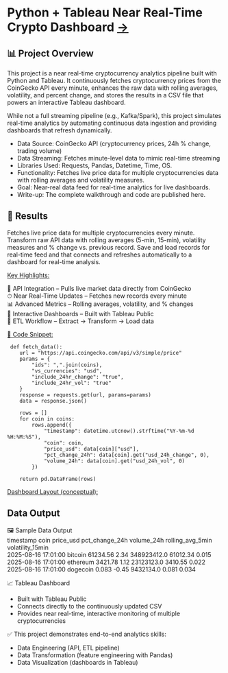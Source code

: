 # Python + Tableau Near Real-Time Crypto Dashboard [→](https://aljocastro.github.io/Crypto-Real-Time-Analytics/)

## 📊 Project Overview

This project is a near real-time cryptocurrency analytics pipeline built with Python and Tableau.
It continuously fetches cryptocurrency prices from the CoinGecko API every minute, enhances the raw data with rolling averages, volatility, and percent change, and stores the results in a CSV file that powers an interactive Tableau dashboard.

While not a full streaming pipeline (e.g., Kafka/Spark), this project simulates real-time analytics by automating continuous data ingestion and providing dashboards that refresh dynamically.

  * Data Source: CoinGecko API (cryptocurrency prices, 24h % change, trading volume)
  * Data Streaming: Fetches minute-level data to mimic real-time streaming
  * Libraries Used: Requests, Pandas, Datetime, Time, OS.
  * Functionality: Fetches live price data for multiple cryptocurrencies data with rolling averages and volatility measures.
  * Goal: Near-real data feed for real-time analytics for live dashboards.
  * Write-up: The complete walkthrough and code are published here.

<!-- 📂 Data Source

CoinGecko API (cryptocurrency prices, 24h % change, trading volume)

Fetches minute-level data to mimic real-time streaming

🛠️ Tech Stack

Python (Requests, Pandas, Datetime, Time, OS)

Tableau Public (interactive dashboards)

CSV files (staging layer for Tableau connection)

⚙️ Functionality

✔️ Fetches live price data for multiple cryptocurrencies every minute
✔️ Enhances raw API data with:

Rolling averages (5-min, 15-min)

Volatility measures

% change vs. previous record
✔️ Saves updated records into a CSV file (simulating a real-time feed)
✔️ Tableau connects to the CSV and refreshes automatically for live dashboards -->

## 🚀 Results

Fetches live price data for multiple cryptocurrencies every minute. Transform raw API data with rolling averages (5-min, 15-min), volatility measures and % change vs. previous record. Save and load records for real-time feed and that connects and refreshes automatically to a dashboard for real-time analysis.

<!--The final interactive dashboard provides:

  * Live Line Chart – Real-time prices over time for selected coins
  * 24h % Change Heatmap – Compare relative performance across coins
  * Volatility Trend Chart – Identify the most stable vs. most volatile assets
  * KPI Cards – Current price, 24h change, and trading volume
-->
<ins>Key Highlights:<ins/>

  📡 API Integration – Pulls live market data directly from CoinGecko  
  ⏱ Near Real-Time Updates – Fetches new records every minute  
  📊 Advanced Metrics – Rolling averages, volatility, and % changes  
  🎨 Interactive Dashboards – Built with Tableau Public  
  🧩 ETL Workflow – Extract → Transform → Load data  

<ins>📜 Code Snippet:<ins/>  
```
 def fetch_data():
    url = "https://api.coingecko.com/api/v3/simple/price"
    params = {
        "ids": ",".join(coins),
        "vs_currencies": "usd",
        "include_24hr_change": "true",
        "include_24hr_vol": "true"
    }
    response = requests.get(url, params=params)
    data = response.json()
    
    rows = []
    for coin in coins:
        rows.append({
            "timestamp": datetime.utcnow().strftime("%Y-%m-%d %H:%M:%S"),
            "coin": coin,
            "price_usd": data[coin]["usd"],
            "pct_change_24h": data[coin].get("usd_24h_change", 0),
            "volume_24h": data[coin].get("usd_24h_vol", 0)
        })
    
    return pd.DataFrame(rows)
```

<ins>Dashboard Layout (conceptual): <ins/>
<!--
 --------------------------------------------------------
|   ⚡ Crypto Dashboard – Near Real-Time Monitoring      |
|--------------------------------------------------------|
|  KPIs:  Bitcoin $XX,XXX (+2.3%) | Ethereum $X,XXX ... |
|--------------------------------------------------------|
|  Line Chart: Prices over Time (per coin)               |
|--------------------------------------------------------|
|  Heatmap: 24h % Change by Coin                         |
|--------------------------------------------------------|
|  Volatility & Rolling Avg Comparison                   |
 --------------------------------------------------------
-->

## Data Output  
🖼️ Sample Data Output  
timestamp	coin	price_usd	pct_change_24h	volume_24h	rolling_avg_5min	volatility_15min  
2025-08-16  17:01:00	 bitcoin	 61234.56	 2.34	 348923412.0	 61012.34	 0.015
2025-08-16 17:01:00	ethereum	3421.78	1.12	23123123.0	3410.55	0.022
2025-08-16 17:01:00	dogecoin	0.083	-0.45	9432134.0	0.081	0.034

📈 Tableau Dashboard  
  * Built with Tableau Public
  * Connects directly to the continuously updated CSV
  * Provides near real-time, interactive monitoring of multiple cryptocurrencies

✅ This project demonstrates end-to-end analytics skills:
  * Data Engineering (API, ETL pipeline)
  * Data Transformation (feature engineering with Pandas)
  * Data Visualization (dashboards in Tableau)
